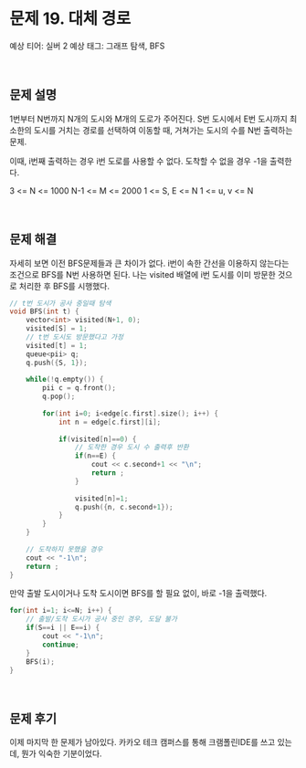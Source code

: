 # 문제 19. 대체 경로

예상 티어: 실버 2
예상 태그: 그래프 탐색, BFS

<br>

## 문제 설명

1번부터 N번까지 N개의 도시와 M개의 도로가 주어진다.
S번 도시에서 E번 도시까지 최소한의 도시를 거치는 경로를 선택하여 이동할 때,
거쳐가는 도시의 수를 N번 출력하는 문제.

이때, i번째 출력하는 경우 i번 도로를 사용할 수 없다.
도착할 수 없을 경우 -1을 출력한다.

3 <= N <= 1000
N-1 <= M <= 2000
1 <= S, E <= N
1 <= u, v <= N

<br>

## 문제 해결

자세히 보면 이전 BFS문제들과 큰 차이가 없다.
i번이 속한 간선을 이용하지 않는다는 조건으로 BFS를 N번 사용하면 된다.
나는 visited 배열에 i번 도시를 이미 방문한 것으로 처리한 후 BFS를 시행했다.

```cpp
// t번 도시가 공사 중일때 탐색
void BFS(int t) {
	vector<int> visited(N+1, 0);
	visited[S] = 1;
	// t번 도시도 방문했다고 가정
	visited[t] = 1;
	queue<pii> q;
	q.push({S, 1});
	
	while(!q.empty()) {
		pii c = q.front();
		q.pop();
		
		for(int i=0; i<edge[c.first].size(); i++) {
			int n = edge[c.first][i];
			
			if(visited[n]==0) {
				// 도착한 경우 도시 수 출력후 반환
				if(n==E) {
					cout << c.second+1 << "\n";
					return ;
				}
				
				visited[n]=1;
				q.push({n, c.second+1});
			}
		}
	}
	
	// 도착하지 못했을 경우
	cout << "-1\n";
	return ;
}
```

만약 출발 도시이거나 도착 도시이면 BFS를 할 필요 없이, 바로 -1을 출력했다.
```cpp
for(int i=1; i<=N; i++) {
	// 출발/도착 도시가 공사 중인 경우, 도달 불가
	if(S==i || E==i) {
		cout << "-1\n";
		continue;
	}
	BFS(i);
}
```


<br>

## 문제 후기

이제 마지막 한 문제가 남아있다.
카카오 테크 캠퍼스를 통해 크램폴린IDE를 쓰고 있는데,
뭔가 익숙한 기분이었다.


<br>